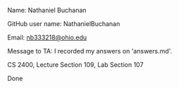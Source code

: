 Name: Nathaniel Buchanan

GitHub user name: NathanielBuchanan

Email: nb333218@ohio.edu

Message to TA: I recorded my answers on 'answers.md'.

CS 2400, Lecture Section 109, Lab Section 107

Done
